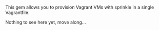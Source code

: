 This gem allows you to provision Vagrant VMs with sprinkle in a single Vagrantfile.

Nothing to see here yet, move along...

